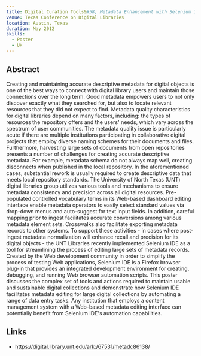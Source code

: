 ```yaml
---
title: Digital Curation Tools&#58; Metadata Enhancement with Selenium IDE
venue: Texas Conference on Digital Libraries
location: Austin, Texas
duration: May 2012
skills:
  - Poster
  - UH
---
```


Abstract
-------

Creating and maintaining accurate descriptive metadata for digital objects is one of the best ways to connect with digital library users and maintain those connections over the long term. Good metadata empowers users to not only discover exactly what they searched for, but also to locate relevant resources that they did not expect to find. Metadata quality characteristics for digital libraries depend on many factors, including: the types of resources the repository offers and the users' needs, which vary across the spectrum of user communities. The metadata quality issue is particularly acute if there are multiple institutions participating in collaborative digital projects that employ diverse naming schemes for their documents and files. Furthermore, harvesting large sets of documents from open repositories presents a number of challenges for creating accurate descriptive metadata. For example, metadata schema do not always map well, creating disconnects when published in the local repository. In the aforementioned cases, substantial rework is usually required to create descriptive data that meets local repository standards. The University of North Texas (UNT) digital libraries group utilizes various tools and mechanisms to ensure metadata consistency and precision across all digital resources. Pre-populated controlled vocabulary terms in its Web-based dashboard editing interface enable metadata operators to easily select standard values via drop-down menus and auto-suggest for text input fields. In addition, careful mapping prior to ingest facilitates accurate conversions among various metadata element sets. Crosswalks also facilitate exporting metadata records to other systems. To support these activities - in cases where post-ingest metadata normalization will enhance recall and precision for its digital objects - the UNT Libraries recently implemented Selenium IDE as a tool for streamlining the process of editing large sets of metadata records. Created by the Web development community in order to simplify the process of testing Web applications, Selenium IDE is a Firefox browser plug-in that provides an integrated development environment for creating, debugging, and running Web browser automation scripts. This poster discusses the complex set of tools and actions required to maintain usable and sustainable digital collections and demonstrate how Selenium IDE facilitates metadata editing for large digital collections by automating a range of data entry tasks. Any institution that employs a content management system with a Web-based metadata editing interface can potentially benefit from Selenium IDE's automation capabilities.


Links
----------

* <https://digital.library.unt.edu/ark:/67531/metadc86138/>
